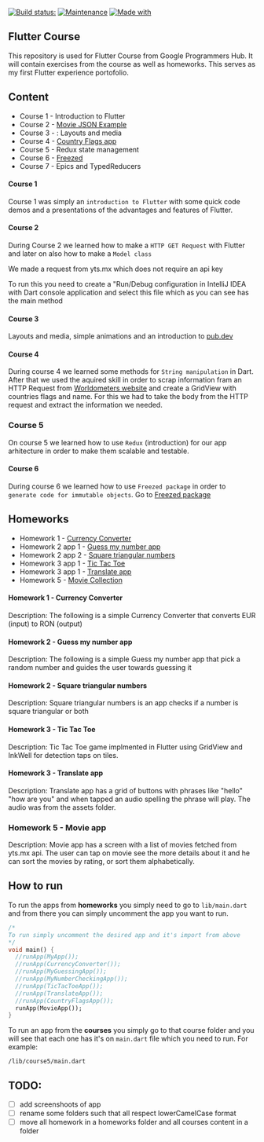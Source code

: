 [![Build status:](https://github.com/CiucurDaniel/FlutterCourse/workflows/UpCode/badge.svg)](https://github.com/CiucurDaniel/FlutterCourse/actions)
[![Maintenance](https://img.shields.io/badge/Maintained%3F-yes-green.svg)](https://github.com/CiucurDaniel/FlutterCourse/graphs/commit-activity)
[![Made with](https://img.shields.io/badge/Made%20with-Flutter-blue)](https://flutter.dev/)

## Flutter Course

This repository is used for Flutter Course from Google Programmers Hub. It will contain exercises from the course as well as homeworks. This serves as my first Flutter experience portofolio.

## Content

   * Course 1 - Introduction to Flutter
   * Course 2 - [Movie JSON Example](https://github.com/CiucurDaniel/FlutterCourse/blob/master/lib/Course2/movieJsonExample.dart)
   * Course 3 - : Layouts and media
   * Course 4 - [Country Flags app](https://github.com/CiucurDaniel/FlutterCourse/blob/master/lib/course4/country_flags.dart)
   * Course 5 - Redux state management
   * Course 6 - [Freezed](https://pub.dev/packages/freezed)
   * Course 7 - Epics and TypedReducers
  
  #### **Course 1**
  
  Course 1 was simply an `introduction to Flutter` with some quick code demos and a presentations of the advantages and features of Flutter.
  
  #### **Course 2**
  
  During Course 2 we learned how to make a `HTTP GET Request` with Flutter
and later on also how to make a `Model class`

We made a request from yts.mx which does not require an api key

To run this you need to create a "Run/Debug configuration in IntelliJ IDEA
with Dart console application and select this file which as you can see has the main method

  #### **Course 3**
  
  Layouts and media, simple animations and an introduction to [pub.dev](https://pub.dev/)
  #### **Course 4**
  
  During course 4 we learned some methods for `String manipulation` in Dart. After that we used the aquired skill in order to scrap information fram an HTTP Request from [Worldometers website](https://www.worldometers.info) and create a GridView with countries flags and name. For this we had to take the body from the HTTP request and extract the information we needed.
  
  ### **Course 5**
  
  On course 5 we learned how to use `Redux` (introduction) for our app arhitecture in order to make them scalable and testable.
  
  #### **Course 6**
  
  During course 6 we learned how to use `Freezed package` in order to `generate code for immutable objects`. Go to [Freezed package](https://pub.dev/packages/freezed)

## Homeworks
  
   * Homework 1 - [Currency Converter](https://github.com/CiucurDaniel/FlutterCourse/blob/master/lib/Homework_1_CurrencyConverter/currency_converter.dart)
   * Homework 2 app 1 - [Guess my number app](https://github.com/CiucurDaniel/FlutterCourse/blob/master/lib/Homework_2_MoreApps/guess_my_number.dart)
   * Homework 2 app 2 - [Square triangular numbers](https://github.com/CiucurDaniel/FlutterCourse/blob/master/lib/Homework_2_MoreApps/square_triangular_numbers.dart)
   * Homework 3 app 1 - [Tic Tac Toe](https://github.com/CiucurDaniel/FlutterCourse/blob/master/lib/homework_3_apps/tic_tac_toe.dart)
   * Homework 3 app 1 - [Translate app](https://github.com/CiucurDaniel/FlutterCourse/blob/master/lib/homework_3_apps/translate_app.dart)
   * Homework 5 - [Movie Collection](https://github.com/CiucurDaniel/FlutterCourse/tree/master/lib/homework_5)
 
  
  #### Homework 1 - **Currency Converter**
  
  Description: The following is a simple Currency Converter that converts EUR (input) to RON (output)
  
   #### Homework 2 - **Guess my number app**
  <p>Description: The following is a simple Guess my number app that pick a random number and guides the user towards guessing it
  
   #### Homework 2 - **Square triangular numbers**
  Description: Square triangular numbers is an app checks if a number is square triangular or both
  
   #### Homework 3 - **Tic Tac Toe**
  <p>Description: Tic Tac Toe game implmented in Flutter using GridView and InkWell for detection taps on tiles.
  
  #### Homework 3 - **Translate app**
  Description: Translate app has a grid of buttons with phrases like "hello" "how are you" and when tapped an audio spelling the phrase will play. The audio was from the assets folder.
  
  ### Homework 5 - **Movie app**
  
  Description: Movie app has a screen with a list of movies fetched from yts.mx api. The user can tap on movie see the more details about it and he can sort the movies by rating, or sort them alphabetically.
  
  ## How to run
  
  To run the apps from **homeworks** you simply need to go to `lib/main.dart` and from there you can simply uncomment the app you want to run.
  
  ```dart
  /*
To run simply uncomment the desired app and it's import from above
 */
void main() {
    //runApp(MyApp());
    //runApp(CurrencyConverter());
    //runApp(MyGuessingApp());
    //runApp(MyNumberCheckingApp());
    //runApp(TicTacToeApp());
    //runApp(TranslateApp());
    //runApp(CountryFlagsApp());
    runApp(MovieApp());
}
  ```
  To run an app from the **courses** you simply go to that course folder and you will see that each one has it's on `main.dart` file which you need to run. For example:
  ```
  /lib/course5/main.dart
  ```
  
 ## TODO:
 * [ ] add screenshoots of app 
 * [ ] rename some folders such that all respect lowerCamelCase format
 * [ ] move all homework in a homeworks folder and all courses content in a folder
